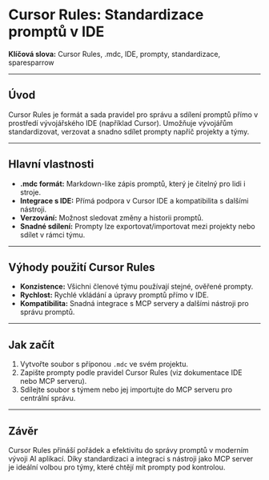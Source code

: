 # Cursor Rules: Standardizace promptů v IDE

**Klíčová slova:** Cursor Rules, .mdc, IDE, prompty, standardizace, sparesparrow

---

## Úvod

Cursor Rules je formát a sada pravidel pro správu a sdílení promptů přímo v prostředí vývojářského IDE (například Cursor). Umožňuje vývojářům standardizovat, verzovat a snadno sdílet prompty napříč projekty a týmy.

---

## Hlavní vlastnosti

- **.mdc formát:** Markdown-like zápis promptů, který je čitelný pro lidi i stroje.
- **Integrace s IDE:** Přímá podpora v Cursor IDE a kompatibilita s dalšími nástroji.
- **Verzování:** Možnost sledovat změny a historii promptů.
- **Snadné sdílení:** Prompty lze exportovat/importovat mezi projekty nebo sdílet v rámci týmu.

---

## Výhody použití Cursor Rules

- **Konzistence:** Všichni členové týmu používají stejné, ověřené prompty.
- **Rychlost:** Rychlé vkládání a úpravy promptů přímo v IDE.
- **Kompatibilita:** Snadná integrace s MCP servery a dalšími nástroji pro správu promptů.

---

## Jak začít

1. Vytvořte soubor s příponou `.mdc` ve svém projektu.
2. Zapište prompty podle pravidel Cursor Rules (viz dokumentace IDE nebo MCP serveru).
3. Sdílejte soubor s týmem nebo jej importujte do MCP serveru pro centrální správu.

---

## Závěr

Cursor Rules přináší pořádek a efektivitu do správy promptů v moderním vývoji AI aplikací. Díky standardizaci a integraci s nástroji jako MCP server je ideální volbou pro týmy, které chtějí mít prompty pod kontrolou. 
